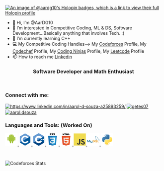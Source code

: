 [![An image of @aardg10's Holopin badges, which is a link to view their full Holopin profile](https://holopin.me/aardg10)](https://holopin.io/@aardg10)

- 👋 Hi, I’m @AarDG10
- 👀 I’m interested in Competitive Coding, ML & DS, Software Development...Basically anything that involves Tech. :)
- 🌱 I’m currently learning C++
- 💻 My Competitive Coding Handles--> My [Codeforces](https://codeforces.com/profile/aarol.dsouza) Profile, My [Codechef](https://www.codechef.com/users/getes07) Profile, My [Coding Ninjas](https://www.codingninjas.com/codestudio/profile/cd767ebd-5961-4d86-97cf-113398364af6) Profile, My [Leetcode](https://leetcode.com/AarDG10/) Profile
- 📫 How to reach me [Linkedin](https://www.linkedin.com/in/aarol-d-souza-a25893259/)
<h3 align="center">Software Developer and Math Enthusiast</h3> <br>
<h3 align="left">Connect with me:</h3>
<p align="left">
<a href="https://www.linkedin.com/in/aarol-d-souza-a25893259/" target="blank"><img align="center" src="https://raw.githubusercontent.com/rahuldkjain/github-profile-readme-generator/master/src/images/icons/Social/linked-in-alt.svg" alt="https://www.linkedin.com/in/aarol-d-souza-a25893259/" height="30" width="40" /></a>
<a href="https://www.codechef.com/users/getes07" target="blank"><img align="center" src="https://cdn.jsdelivr.net/npm/simple-icons@3.1.0/icons/codechef.svg" alt="getes07" height="30" width="40" /></a>
<a href="https://codeforces.com/profile/aarol.dsouza" target="blank"><img align="center" src="https://raw.githubusercontent.com/rahuldkjain/github-profile-readme-generator/master/src/images/icons/Social/codeforces.svg" alt="aarol.dsouza" height="30" width="40" /></a>
</p>

<h3 align="left">Languages and Tools: (Worked On)</h3>
<p align="left"> <a href="https://developer.android.com" target="_blank" rel="noreferrer"> <img src="https://raw.githubusercontent.com/devicons/devicon/master/icons/android/android-original-wordmark.svg" alt="android" width="40" height="40"/> </a> <a href="https://www.cprogramming.com/" target="_blank" rel="noreferrer"> <img src="https://raw.githubusercontent.com/devicons/devicon/master/icons/c/c-original.svg" alt="c" width="40" height="40"/> </a> <a href="https://www.w3schools.com/cpp/" target="_blank" rel="noreferrer"> <img src="https://raw.githubusercontent.com/devicons/devicon/master/icons/cplusplus/cplusplus-original.svg" alt="cplusplus" width="40" height="40"/> </a> <a href="https://www.w3schools.com/css/" target="_blank" rel="noreferrer"> <img src="https://raw.githubusercontent.com/devicons/devicon/master/icons/css3/css3-original-wordmark.svg" alt="css3" width="40" height="40"/> </a> <a href="https://www.w3.org/html/" target="_blank" rel="noreferrer"> <img src="https://raw.githubusercontent.com/devicons/devicon/master/icons/html5/html5-original-wordmark.svg" alt="html5" width="40" height="40"/> </a> <a href="https://developer.mozilla.org/en-US/docs/Web/JavaScript" target="_blank" rel="noreferrer"> <img src="https://raw.githubusercontent.com/devicons/devicon/master/icons/javascript/javascript-original.svg" alt="javascript" width="40" height="40"/> </a> <a href="https://www.mysql.com/" target="_blank" rel="noreferrer"> <img src="https://raw.githubusercontent.com/devicons/devicon/master/icons/mysql/mysql-original-wordmark.svg" alt="mysql" width="40" height="40"/> </a> <a href="https://www.python.org" target="_blank" rel="noreferrer"> <img src="https://raw.githubusercontent.com/devicons/devicon/master/icons/python/python-original.svg" alt="python" width="40" height="40"/> </a> </p> <br>


![Codeforces Stats](https://codeforces-readme-stats.vercel.app/api/card?username=aarol.dsouza)
<!---
AarDG10/AarDG10 is a ✨ special ✨ repository because its `README.md` (this file) appears on your GitHub profile.
You can click the Preview link to take a look at your changes.
--->
